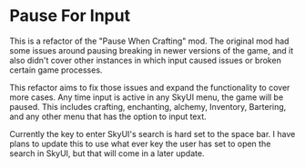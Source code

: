 # Pause For Input

This is a refactor of the "Pause When Crafting" mod. The original mod had some issues around pausing breaking in newer versions of the game, and it also didn't cover other instances in which input caused issues or broken certain game processes. 

This refactor aims to fix those issues and expand the functionality to cover more cases. Any time input is active in any SkyUI menu, the game will be paused. This includes crafting, enchanting, alchemy, Inventory, Bartering, and any other menu that has the option to input text.

Currently the key to enter SkyUI's search is hard set to the space bar. I have plans to update this to use what ever key the user has set to open the search in SkyUI, but that will come in a later update.